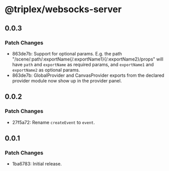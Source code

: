 # @triplex/websocks-server

## 0.0.3

### Patch Changes

- 863de7b: Support for optional params. E.g. the path "/scene/:path/:exportName{/:exportName1}{/:exportName2}/props" will have `path` and `exportName` as required params, and `exportName1` and `exportName2` as optional params.
- 863de7b: GlobalProvider and CanvasProvider exports from the declared provider module now show up in the provider panel.

## 0.0.2

### Patch Changes

- 27f5a72: Rename `createEvent` to `event`.

## 0.0.1

### Patch Changes

- 1ba6783: Initial release.
